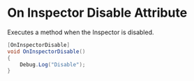 # On Inspector Disable Attribute

Executes a method when the Inspector is disabled.

```cs
[OnInspectorDisable]
void OnInspectorDisable()
{
    Debug.Log("Disable");
}
```